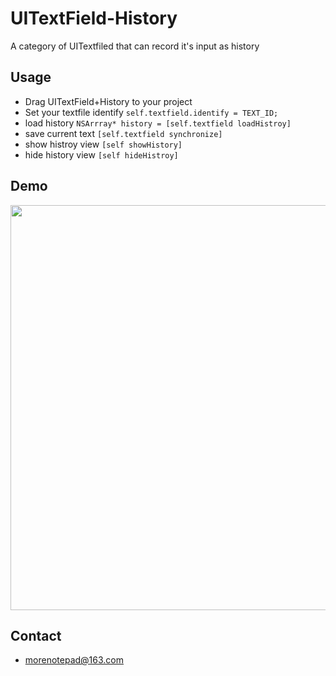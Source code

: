 # UITextField-History
A category of UITextfiled that can record it's input as history

## Usage
* Drag UITextField+History to your project
* Set your textfile identify ```self.textfield.identify = TEXT_ID;```
* load history ```NSArrray* history = [self.textfield loadHistroy]```
* save current text ```[self.textfield synchronize]```
* show histroy view ```[self showHistory]```
* hide history view ```[self hideHistroy]```

## Demo
<img src="https://github.com/Jameson-zxm/UITextField-History/blob/master/demo.gif" widht="372" height="648">

## Contact
* morenotepad@163.com
